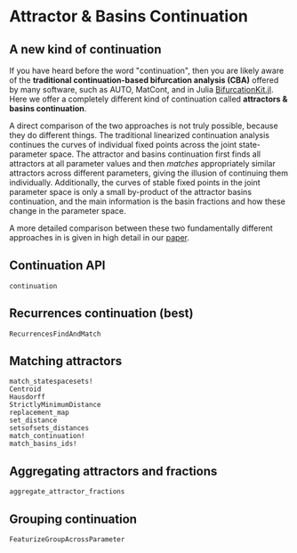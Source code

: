 # Attractor & Basins Continuation

## A new kind of continuation

If you have heard before the word "continuation", then you are likely aware of the **traditional continuation-based bifurcation analysis (CBA)** offered by many software, such as AUTO, MatCont, and in Julia [BifurcationKit.jl](https://github.com/bifurcationkit/BifurcationKit.jl). Here we offer a completely different kind of continuation called **attractors & basins continuation**.

A direct comparison of the two approaches is not truly possible, because they do different things. The traditional linearized continuation analysis continues the curves of individual fixed points across the joint state-parameter space. The attractor and basins continuation first finds all attractors at all parameter values and then _matches_ appropriately similar attractors across different parameters, giving the illusion of continuing them individually. Additionally, the curves of stable fixed points in the joint parameter space is only a small by-product of the attractor basins continuation, and the main information is the basin fractions and how these change in the parameter space.

A more detailed comparison between these two fundamentally different approaches in is given in high detail in our [paper](https://github.com/JuliaDynamics/Attractors.jl/blob/main/CITATION.bib).

## Continuation API

```@docs
continuation
```

## Recurrences continuation (best)

```@docs
RecurrencesFindAndMatch
```

## Matching attractors

```@docs
match_statespacesets!
Centroid
Hausdorff
StrictlyMinimumDistance
replacement_map
set_distance
setsofsets_distances
match_continuation!
match_basins_ids!
```

## Aggregating attractors and fractions

```@docs
aggregate_attractor_fractions
```

## Grouping continuation

```@docs
FeaturizeGroupAcrossParameter
```
